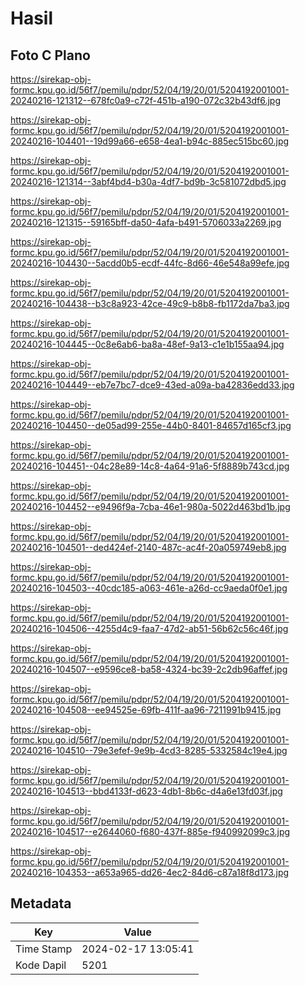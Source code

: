 # Hasil

## Foto C Plano

https://sirekap-obj-formc.kpu.go.id/56f7/pemilu/pdpr/52/04/19/20/01/5204192001001-20240216-121312--678fc0a9-c72f-451b-a190-072c32b43df6.jpg

https://sirekap-obj-formc.kpu.go.id/56f7/pemilu/pdpr/52/04/19/20/01/5204192001001-20240216-104401--19d99a66-e658-4ea1-b94c-885ec515bc60.jpg

https://sirekap-obj-formc.kpu.go.id/56f7/pemilu/pdpr/52/04/19/20/01/5204192001001-20240216-121314--3abf4bd4-b30a-4df7-bd9b-3c581072dbd5.jpg

https://sirekap-obj-formc.kpu.go.id/56f7/pemilu/pdpr/52/04/19/20/01/5204192001001-20240216-121315--59165bff-da50-4afa-b491-5706033a2269.jpg

https://sirekap-obj-formc.kpu.go.id/56f7/pemilu/pdpr/52/04/19/20/01/5204192001001-20240216-104430--5acdd0b5-ecdf-44fc-8d66-46e548a99efe.jpg

https://sirekap-obj-formc.kpu.go.id/56f7/pemilu/pdpr/52/04/19/20/01/5204192001001-20240216-104438--b3c8a923-42ce-49c9-b8b8-fb1172da7ba3.jpg

https://sirekap-obj-formc.kpu.go.id/56f7/pemilu/pdpr/52/04/19/20/01/5204192001001-20240216-104445--0c8e6ab6-ba8a-48ef-9a13-c1e1b155aa94.jpg

https://sirekap-obj-formc.kpu.go.id/56f7/pemilu/pdpr/52/04/19/20/01/5204192001001-20240216-104449--eb7e7bc7-dce9-43ed-a09a-ba42836edd33.jpg

https://sirekap-obj-formc.kpu.go.id/56f7/pemilu/pdpr/52/04/19/20/01/5204192001001-20240216-104450--de05ad99-255e-44b0-8401-84657d165cf3.jpg

https://sirekap-obj-formc.kpu.go.id/56f7/pemilu/pdpr/52/04/19/20/01/5204192001001-20240216-104451--04c28e89-14c8-4a64-91a6-5f8889b743cd.jpg

https://sirekap-obj-formc.kpu.go.id/56f7/pemilu/pdpr/52/04/19/20/01/5204192001001-20240216-104452--e9496f9a-7cba-46e1-980a-5022d463bd1b.jpg

https://sirekap-obj-formc.kpu.go.id/56f7/pemilu/pdpr/52/04/19/20/01/5204192001001-20240216-104501--ded424ef-2140-487c-ac4f-20a059749eb8.jpg

https://sirekap-obj-formc.kpu.go.id/56f7/pemilu/pdpr/52/04/19/20/01/5204192001001-20240216-104503--40cdc185-a063-461e-a26d-cc9aeda0f0e1.jpg

https://sirekap-obj-formc.kpu.go.id/56f7/pemilu/pdpr/52/04/19/20/01/5204192001001-20240216-104506--4255d4c9-faa7-47d2-ab51-56b62c56c46f.jpg

https://sirekap-obj-formc.kpu.go.id/56f7/pemilu/pdpr/52/04/19/20/01/5204192001001-20240216-104507--e9596ce8-ba58-4324-bc39-2c2db96affef.jpg

https://sirekap-obj-formc.kpu.go.id/56f7/pemilu/pdpr/52/04/19/20/01/5204192001001-20240216-104508--ee94525e-69fb-411f-aa96-7211991b9415.jpg

https://sirekap-obj-formc.kpu.go.id/56f7/pemilu/pdpr/52/04/19/20/01/5204192001001-20240216-104510--79e3efef-9e9b-4cd3-8285-5332584c19e4.jpg

https://sirekap-obj-formc.kpu.go.id/56f7/pemilu/pdpr/52/04/19/20/01/5204192001001-20240216-104513--bbd4133f-d623-4db1-8b6c-d4a6e13fd03f.jpg

https://sirekap-obj-formc.kpu.go.id/56f7/pemilu/pdpr/52/04/19/20/01/5204192001001-20240216-104517--e2644060-f680-437f-885e-f940992099c3.jpg

https://sirekap-obj-formc.kpu.go.id/56f7/pemilu/pdpr/52/04/19/20/01/5204192001001-20240216-104353--a653a965-dd26-4ec2-84d6-c87a18f8d173.jpg


## Metadata

| Key        | Value               |
| ---------- | ------------------- |
| Time Stamp | 2024-02-17 13:05:41 |
| Kode Dapil | 5201                |



